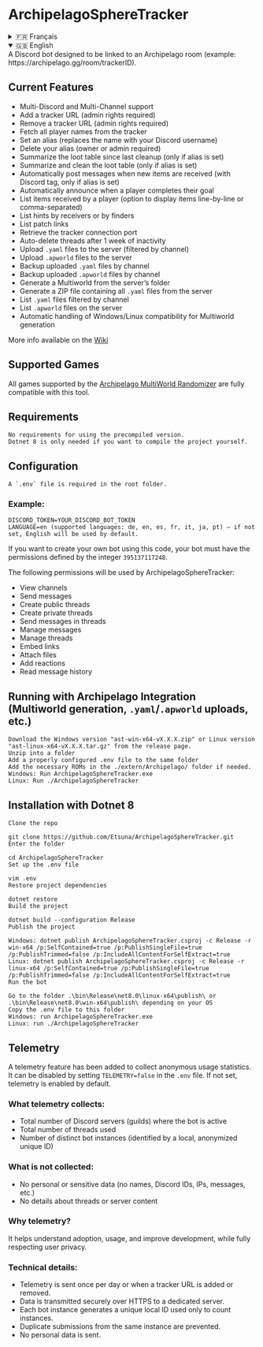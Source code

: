 # ArchipelagoSphereTracker 
<details>
<summary>🇫🇷 Français</summary>

Un bot Discord conçu pour être lié a la room pour Archipelago (Exemple : https://archipelago.gg/room/trackerID).

## Fonctionnalités Actuelles
* Multi-Discord et Multi-Channel
* Ajouter une URL (Droits d'admin requis)
* Supprimer une URL (Droits d'admin requis)
* Récupérer tous les noms depuis le tracker
* Définir un alias (remplace le nom par celui sur Discord)
* Supprimer son propre alias (Propriétaire et Admin requis)
* Récapituler la table de loot des objets depuis le dernier récapitulatif et nettoyage (uniquement si un alias a été créé).
* Récapituler et nettoyer la table de loot des objets (uniquement si un alias a été créé).
* Envoyer automatiquement des messages concernant les nouveaux objets lootés sur Discord (avec le tag Discord, uniquement si un alias a été créé).
* Envoyer automatiquement un message quand un joueur complète son objectif.
* Lister les items reçus par le nom du joueur (avec l'option d'affichage en retour à la ligne pour chaque item ou séparés par une virgule).
* Lister les hints par receivers ou par finders.
* Lister le lien des Patchs.
* Récupérer le port de connexion.
* Suppression automatique du fil après 1 semaine d'inactivité.
* Envoyer des Yamls au server filtré par le channel.
* Envoyer des Apworld au server.
* Backup des Yamls envoyés au channel
* Backup des Apwrolds envoyés au channel
* Générer à partir du dossier du server un Multiworld.
* Générer à partir du server une fichier Zip contenant tous les Yamls compris dans le Zip.
* Lister les Yamls filtré par le channel.
* Lister les Apworlds présent dans le server.
* Gestion automatique de la compatibilité Windows et Linux pour la generation des Multiworld.

Pour plus d'info, voir le [Wiki](https://github.com/Etsuna/ArchipelagoSphereTracker/wiki)

## Jeux Pris en Charge
Tous les jeux pris en charge par le Randomizer MultiWorld [Archipelago](https://github.com/ArchipelagoMW/Archipelago) sont compatibles et ont une compatibilité MultiWorld complète entre eux.

## Prérequis
```
Aucun prérequis n’est nécessaire pour utiliser la version précompilée.
Dotnet 8 est requis uniquement si vous souhaitez compiler le projet vous-même.
```

## Configuration
Un fichier `.env` est nécessaire dans le répertoire principal du dépôt.

### Exemple de Configuration :
```
DISCORD_TOKEN=YOUR_DISCORD_BOT_TOKEN
LANGUAGE=fr (langues supportées : de, en, es, fr, it, ja, pt) — si non défini, l’anglais sera utilisé par défaut.
```

Si vous souhaitez créer votre propre bot Discord en utilisant le code de ce dépôt, votre bot aura besoin des permissions définies par l'entier `395137117248`.

Les permissions suivantes seront accordées à ArchipelagoSphereTracker :
* Voir les salons  
* Envoyer des messages
* Créer des fils publics
* Créer des fils privés  
* Envoyer des messages dans les threads  
* Gérer les messages
* Gérer les fils  
* Intégrer des liens  
* Joindre des fichiers  
* Ajouter des réactions  
* Lire l’historique des messages  

## Execution avec l'intégration d'Archipelago (Génération de multiworld, envoi de yamls/apworlds, etc)
```
Téléchargez la version Windows "ast-win-x64-vX.X.X.zip" ou Linux "ast-linux-x64-vX.X.X.tar.gz" depuis la page des releases.
Décompressez dans un dossier
Ajoutez dans la même répertoire le fichier .env correctement configuré
Ajoutez dans le dossier ./extern/Archipelago/ les roms necessaires si besoin
Windows: Executez le programme ArchipelagoSphereTracker.exe
Linux: Executez le programme ./ArchipelagoSphereTracker
```

## Installation avec Dotnet 8
```
# Clonez le dépôt
git clone https://github.com/Etsuna/ArchipelagoSphereTracker.git

# Entrez dans le répertoire
cd ArchipelagoSphereTracker

# Configurez votre fichier .env
vim .env

# Restaurez le projet
dotnet restore

# Compilez le projet
dotnet build --configuration Release

# Publishez le projet
Windows : dotnet publish ArchipelagoSphereTracker.csproj -c Release -r win-x64 /p:SelfContained=true /p:PublishSingleFile=true /p:PublishTrimmed=false /p:IncludeAllContentForSelfExtract=true
linux : dotnet publish ArchipelagoSphereTracker.csproj -c Release -r linux-x64 /p:SelfContained=true /p:PublishSingleFile=true /p:PublishTrimmed=false /p:IncludeAllContentForSelfExtract=true

# Lancez le bot
Allez dans le dossier .\bin\Release\net8.0\linux-x64\publish\ ou .\bin\Release\net8.0\win-x64\publish\ selon votre OS
Copiez le fichier .env dans ce dossier
Windows: exécutez ArchipelagoSphereTracker.exe
Linux: exécutez ./ArchipelagoSphereTracker
```

## Télémétrie
Une fonctionnalité de télémétrie a été ajoutée pour collecter des statistiques d’usage anonymes du programme.
Elle peut être désactivée en ajoutant dans le `.env` le paramètre `TELEMETRY=false`. Si non défini, la télémétrie est activée par défaut.

Que collecte la télémétrie ?
* Le nombre total de serveurs Discord (guilds) où le programme est actif
* Le nombre total de fils utilisés
* Le nombre d’instances distinctes du programme en fonctionnement (identifiées par un identifiant unique local, anonymisé)

Ce qui n’est pas collecté :
* Aucune donnée personnelle ou sensible (pas de noms, IDs Discord, IP, messages, etc.)
* Aucun détail sur les fils ou contenus des serveurs

## Pourquoi cette télémétrie ?

Elle permet de mieux comprendre l’adoption du programme, d’évaluer son utilisation, et d’améliorer son développement, tout en respectant la vie privée des utilisateurs.

## Fonctionnement technique

* La télémétrie est envoyée automatiquement une fois par jour ou à chaque fois qu'une URL d'un Room est ajoutée ou supprimée depuis chaque instance.
* Les données sont transmises de façon sécurisée via HTTPS vers un serveur dédié.
* Chaque instance génère localement un identifiant unique non personnel utilisé pour compter les programmes distincts.
* Un mécanisme évite les envois multiples par jour depuis une même instance.
* Aucune donnée personnelle n’est envoyée.


</details>

<details open>
<summary>🇬🇧 English</summary>
A Discord bot designed to be linked to an Archipelago room (example: https://archipelago.gg/room/trackerID).

## Current Features
* Multi-Discord and Multi-Channel support  
* Add a tracker URL (admin rights required)  
* Remove a tracker URL (admin rights required)  
* Fetch all player names from the tracker  
* Set an alias (replaces the name with your Discord username)  
* Delete your alias (owner or admin required)  
* Summarize the loot table since last cleanup (only if alias is set)  
* Summarize and clean the loot table (only if alias is set)  
* Automatically post messages when new items are received (with Discord tag, only if alias is set)  
* Automatically announce when a player completes their goal  
* List items received by a player (option to display items line-by-line or comma-separated)  
* List hints by receivers or by finders  
* List patch links  
* Retrieve the tracker connection port  
* Auto-delete threads after 1 week of inactivity  
* Upload `.yaml` files to the server (filtered by channel)  
* Upload `.apworld` files to the server  
* Backup uploaded `.yaml` files by channel  
* Backup uploaded `.apworld` files by channel  
* Generate a Multiworld from the server’s folder  
* Generate a ZIP file containing all `.yaml` files from the server  
* List `.yaml` files filtered by channel  
* List `.apworld` files on the server  
* Automatic handling of Windows/Linux compatibility for Multiworld generation  

More info available on the [Wiki](https://github.com/Etsuna/ArchipelagoSphereTracker/wiki)

## Supported Games
All games supported by the [Archipelago MultiWorld Randomizer](https://github.com/ArchipelagoMW/Archipelago) are fully compatible with this tool.

## Requirements
```
No requirements for using the precompiled version.
Dotnet 8 is only needed if you want to compile the project yourself.
```
## Configuration
```
A `.env` file is required in the root folder.
```

### Example:
```
DISCORD_TOKEN=YOUR_DISCORD_BOT_TOKEN
LANGUAGE=en (supported languages: de, en, es, fr, it, ja, pt) — if not set, English will be used by default.
```

If you want to create your own bot using this code, your bot must have the permissions defined by the integer `395137117248`.

The following permissions will be used by ArchipelagoSphereTracker:
* View channels  
* Send messages  
* Create public threads  
* Create private threads  
* Send messages in threads  
* Manage messages  
* Manage threads  
* Embed links  
* Attach files  
* Add reactions  
* Read message history  

## Running with Archipelago Integration (Multiworld generation, `.yaml`/`.apworld` uploads, etc.)
```
Download the Windows version "ast-win-x64-vX.X.X.zip" or Linux version "ast-linux-x64-vX.X.X.tar.gz" from the release page.
Unzip into a folder
Add a properly configured .env file to the same folder
Add the necessary ROMs in the ./extern/Archipelago/ folder if needed.
Windows: Run ArchipelagoSphereTracker.exe
Linux: Run ./ArchipelagoSphereTracker
```

## Installation with Dotnet 8
```
Clone the repo

git clone https://github.com/Etsuna/ArchipelagoSphereTracker.git
Enter the folder

cd ArchipelagoSphereTracker
Set up the .env file

vim .env
Restore project dependencies

dotnet restore
Build the project

dotnet build --configuration Release
Publish the project

Windows: dotnet publish ArchipelagoSphereTracker.csproj -c Release -r win-x64 /p:SelfContained=true /p:PublishSingleFile=true /p:PublishTrimmed=false /p:IncludeAllContentForSelfExtract=true
Linux: dotnet publish ArchipelagoSphereTracker.csproj -c Release -r linux-x64 /p:SelfContained=true /p:PublishSingleFile=true /p:PublishTrimmed=false /p:IncludeAllContentForSelfExtract=true
Run the bot

Go to the folder .\bin\Release\net8.0\linux-x64\publish\ or .\bin\Release\net8.0\win-x64\publish\ depending on your OS
Copy the .env file to this folder
Windows: run ArchipelagoSphereTracker.exe
Linux: run ./ArchipelagoSphereTracker
```

## Telemetry
A telemetry feature has been added to collect anonymous usage statistics.  
It can be disabled by setting `TELEMETRY=false` in the `.env` file. If not set, telemetry is enabled by default.

### What telemetry collects:
* Total number of Discord servers (guilds) where the bot is active  
* Total number of threads used  
* Number of distinct bot instances (identified by a local, anonymized unique ID)  

### What is **not** collected:
* No personal or sensitive data (no names, Discord IDs, IPs, messages, etc.)  
* No details about threads or server content  

### Why telemetry?
It helps understand adoption, usage, and improve development, while fully respecting user privacy.

### Technical details:
* Telemetry is sent once per day or when a tracker URL is added or removed.  
* Data is transmitted securely over HTTPS to a dedicated server.  
* Each bot instance generates a unique local ID used only to count instances.  
* Duplicate submissions from the same instance are prevented.  
* No personal data is sent.
</details>


